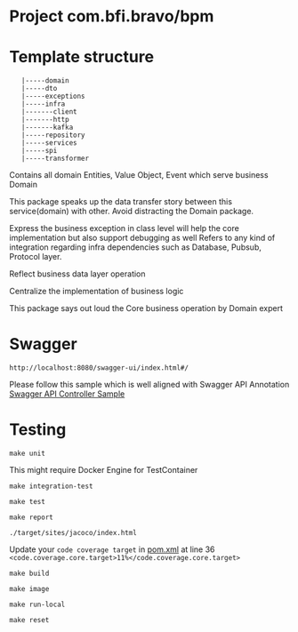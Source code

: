# Project com.bfi.bravo/bpm
# Template structure
```shell
   |-----domain
   |-----dto
   |-----exceptions
   |-----infra
   |-------client
   |-------http
   |-------kafka
   |-----repository
   |-----services
   |-----spi
   |-----transformer
```

Contains all domain Entities, Value Object, Event which serve business Domain

This package speaks up the data transfer story between this service(domain) with other.
Avoid distracting the Domain package.

Express the business exception in class level will help the core implementation but also support debugging as well
Refers to any kind of integration regarding infra dependencies such as Database, Pubsub, Protocol layer.

Reflect business data layer operation

Centralize the implementation of business logic

This package says out loud the Core business operation by Domain expert


# Swagger
```shell
http://localhost:8080/swagger-ui/index.html#/
```
Please follow this sample which is well aligned with Swagger API Annotation
[Swagger API Controller Sample](https://github.com/springdoc/springdoc-openapi-demos/tree/master/springdoc-openapi-spring-boot-2-webmvc/src/main/java/org/springdoc/demo/app2/api)


# Testing

```shell
make unit
```
This might require Docker Engine for TestContainer
```shell
make integration-test
```

```shell
make test
```
```shell
make report
```

```shell
./target/sites/jacoco/index.html
```
Update your `code coverage target` in [pom.xml](pom.xml) at line 36 `<code.coverage.core.target>11%</code.coverage.core.target>`
```shell
make build
```

```shell
make image
```

```shell
make run-local
```

```shell
make reset
```